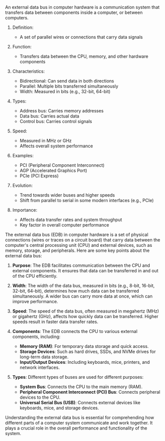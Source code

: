 An external data bus in computer hardware is a communication system that transfers data between components inside a computer, or between computers.

1. Definition:
   - A set of parallel wires or connections that carry data signals

2. Function:
   - Transfers data between the CPU, memory, and other hardware components

3. Characteristics:
   - Bidirectional: Can send data in both directions
   - Parallel: Multiple bits transferred simultaneously
   - Width: Measured in bits (e.g., 32-bit, 64-bit)

4. Types:
   - Address bus: Carries memory addresses
   - Data bus: Carries actual data
   - Control bus: Carries control signals

5. Speed:
   - Measured in MHz or GHz
   - Affects overall system performance

6. Examples:
   - PCI (Peripheral Component Interconnect)
   - AGP (Accelerated Graphics Port)
   - PCIe (PCI Express)

7. Evolution:
   - Trend towards wider buses and higher speeds
   - Shift from parallel to serial in some modern interfaces (e.g., PCIe)

8. Importance:
   - Affects data transfer rates and system throughput
   - Key factor in overall computer performance

The external data bus (EDB) in computer hardware is a set of physical connections (wires or traces on a circuit board) that carry data between the computer's central processing unit (CPU) and external devices, such as memory, storage, and peripherals. Here are some key points about the external data bus:

1. **Purpose**: The EDB facilitates communication between the CPU and external components. It ensures that data can be transferred in and out of the CPU efficiently.

2. **Width**: The width of the data bus, measured in bits (e.g., 8-bit, 16-bit, 32-bit, 64-bit), determines how much data can be transferred simultaneously. A wider bus can carry more data at once, which can improve performance.

3. **Speed**: The speed of the data bus, often measured in megahertz (MHz) or gigahertz (GHz), affects how quickly data can be transferred. Higher speeds result in faster data transfer rates.

4. **Components**: The EDB connects the CPU to various external components, including:
   - **Memory (RAM)**: For temporary data storage and quick access.
   - **Storage Devices**: Such as hard drives, SSDs, and NVMe drives for long-term data storage.
   - **Input/Output Devices**: Including keyboards, mice, printers, and network interfaces.

5. **Types**: Different types of buses are used for different purposes:
   - **System Bus**: Connects the CPU to the main memory (RAM).
   - **Peripheral Component Interconnect (PCI) Bus**: Connects peripheral devices to the CPU.
   - **Universal Serial Bus (USB)**: Connects external devices like keyboards, mice, and storage devices.

Understanding the external data bus is essential for comprehending how different parts of a computer system communicate and work together. It plays a crucial role in the overall performance and functionality of the system.
